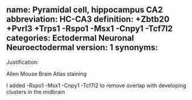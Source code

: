 name: Pyramidal cell, hippocampus CA2
abbreviation: HC-CA3
definition: +Zbtb20 +Pvrl3 +Trps1 -Rspo1 -Msx1 -Cnpy1 -Tcf7l2
categories: Ectodermal Neuronal Neuroectodermal
version: 1
synonyms:
---

Justification: 

Allen Mouse Brain Atlas staining

I added -Rspo1 -Msx1 -Cnpy1 -Tcf7l2 to remove overlap with developing clusters in the midbrain